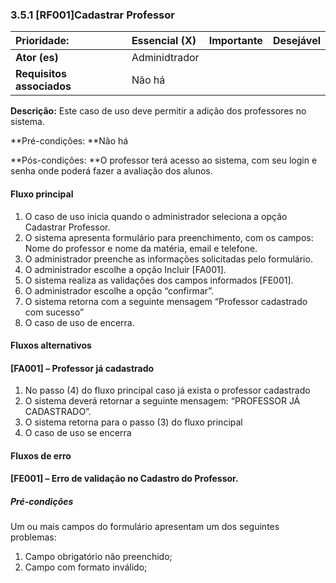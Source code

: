 ### 3.5.1 **\[RF001\]Cadastrar Professor**

| **Prioridade:** | Essencial \(X\) | Importante | Desejável |
| :--- | :--- | :--- | :--- |
| **Ator \(es\)** | Adminidtrador |  |  |
| **Requisitos associados** | Não há |  |  |

**Descrição:** Este caso de uso deve permitir a adição dos professores no sistema.

**Pré-condições: **Não há

**Pós-condições: **O professor terá acesso ao sistema, com seu login e senha onde poderá fazer a avaliação dos alunos.

#### Fluxo principal

1. O caso de uso inicia quando o administrador seleciona a opção Cadastrar Professor.
2. O sistema apresenta formulário para preenchimento, com os campos: Nome do professor e nome da matéria, email e telefone.
3. O administrador preenche as informações solicitadas pelo formulário.
4. O administrador escolhe a opção Incluir \[FA001\].
5. O sistema realiza as validações dos campos informados \[FE001\].
6. O administrador escolhe a opção “confirmar”.
7. O sistema retorna com a seguinte mensagem “Professor cadastrado com sucesso”
8. O caso de uso de encerra.

#### Fluxos alternativos

#### \[FA001\] – Professor já cadastrado

1. No passo \(4\) do fluxo principal caso já exista o professor cadastrado
2. O sistema deverá retornar a seguinte mensagem: “PROFESSOR JÁ CADASTRADO”.
3. O sistema retorna para o passo \(3\) do fluxo principal
4. O caso de uso se encerra

#### Fluxos de erro

#### \[FE001\] – Erro de validação no Cadastro do Professor.

##### Pré-condições

Um ou mais campos do formulário apresentam um dos seguintes problemas:

1. Campo obrigatório não preenchido;
2. Campo com formato inválido;



